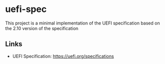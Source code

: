 # uefi-spec
This project is a minimal implementation of the UEFI specification based on the 2.10 version of the specification

## Links
* UEFI Specification: https://uefi.org/specifications
